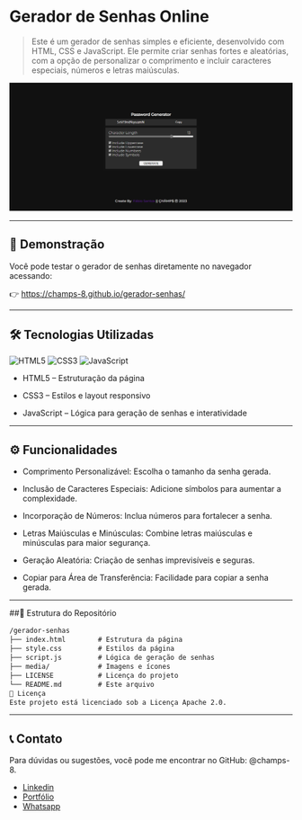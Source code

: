 # Gerador de Senhas Online

> Este é um gerador de senhas simples e eficiente, desenvolvido com HTML, CSS e JavaScript. Ele permite criar senhas fortes e aleatórias, com a opção de personalizar o comprimento e incluir caracteres especiais, números e letras maiúsculas.

![banner](https://github.com/champs-8/champs-8.github.io/blob/main/media/password.png)

---

## 🚀 Demonstração
Você pode testar o gerador de senhas diretamente no navegador acessando:

👉 https://champs-8.github.io/gerador-senhas/

---

## 🛠️ Tecnologias Utilizadas
<p align="left">
  <img src="https://img.shields.io/badge/HTML5-E34F26?style=flat&logo=html5&logoColor=white" alt="HTML5" />
  <img src="https://img.shields.io/badge/CSS3-1572B6?style=flat&logo=css3&logoColor=white" alt="CSS3" />
  <img src="https://img.shields.io/badge/JavaScript-F7DF1E?style=flat&logo=javascript&logoColor=black" alt="JavaScript" />
</p>

- HTML5 – Estruturação da página

- CSS3 – Estilos e layout responsivo

- JavaScript – Lógica para geração de senhas e interatividade

---

## ⚙️ Funcionalidades
- Comprimento Personalizável: Escolha o tamanho da senha gerada.

- Inclusão de Caracteres Especiais: Adicione símbolos para aumentar a complexidade.

- Incorporação de Números: Inclua números para fortalecer a senha.

- Letras Maiúsculas e Minúsculas: Combine letras maiúsculas e minúsculas para maior segurança.

- Geração Aleatória: Criação de senhas imprevisíveis e seguras.

- Copiar para Área de Transferência: Facilidade para copiar a senha gerada.

---

##📂 Estrutura do Repositório
```
/gerador-senhas
├── index.html        # Estrutura da página
├── style.css         # Estilos da página
├── script.js         # Lógica de geração de senhas
├── media/            # Imagens e ícones
├── LICENSE           # Licença do projeto
└── README.md         # Este arquivo
📄 Licença
Este projeto está licenciado sob a Licença Apache 2.0.
```

---
## 📞 Contato

Para dúvidas ou sugestões, você pode me encontrar no GitHub: @champs-8.
- [Linkedin](https://linkedin.com/in/fabios8)
- [Portfólio](https://champs-8/github.io)
- [Whatsapp](https://wa.me/5538988344392)
